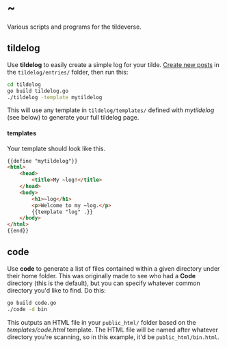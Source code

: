 ~
=

Various scripts and programs for the tildeverse.

## tildelog
Use **tildelog** to easily create a simple log for your tilde. [Create new posts](https://github.com/thebaer/tildes/tree/master/tildelog/entries#tildelog-entries) in the `tildelog/entries/` folder, then run this:

```bash
cd tildelog
go build tildelog.go
./tildelog -template mytildelog
```

This will use any template in `tildelog/templates/` defined with _mytildelog_ (see below) to generate your full tildelog page.

#### templates

Your template should look like this.

```html
{{define "mytildelog"}}
<html>
	<head>
		<title>My ~log!</title>
	</head>
	<body>
		<h1>~log</h1>
		<p>Welcome to my ~log.</p>
		{{template "log" .}}
	</body>
</html>
{{end}}
```

## code
Use **code** to generate a list of files contained within a given directory under their home folder. This was originally made to see who had a **Code** directory (this is the default), but you can specify whatever common directory you'd like to find. Do this:

```bash
go build code.go
./code -d bin
```

This outputs an HTML file in your `public_html/` folder based on the _templates/code.html_ template. The HTML file will be named after whatever directory you're scanning, so in this example, it'd be `public_html/bin.html`.
